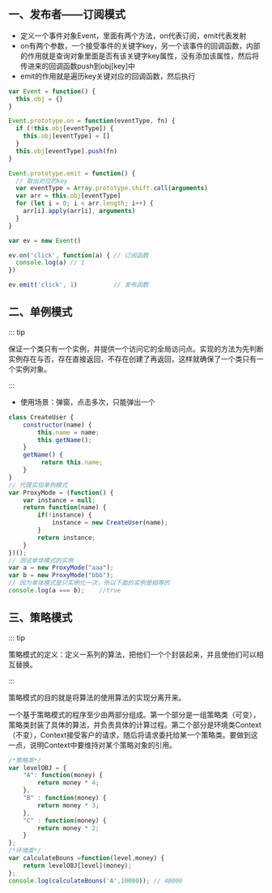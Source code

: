 ## 一、发布者——订阅模式

- 定义一个事件对象Event，里面有两个方法，on代表订阅，emit代表发射
- on有两个参数，一个接受事件的关键字key，另一个该事件的回调函数，内部的作用就是查询对象里面是否有该关键字key属性，没有添加该属性，然后将传进来的回调函数push到obj[key]中
- emit的作用就是遍历key关键对应的回调函数，然后执行

```js
var Event = function() {
  this.obj = {}
}

Event.prototype.on = function(eventType, fn) {
  if (!this.obj[eventType]) {
    this.obj[eventType] = []
  }
  this.obj[eventType].push(fn)
}

Event.prototype.emit = function() {
  // 取出对应的key
  var eventType = Array.prototype.shift.call(arguments)
  var arr = this.obj[eventType]
  for (let i = 0; i < arr.length; i++) {
    arr[i].apply(arr[i], arguments)
  }
}

var ev = new Event()

ev.on('click', function(a) { // 订阅函数
  console.log(a) // 1
})

ev.emit('click', 1)          // 发布函数
```

## 二、单例模式

::: tip

保证一个类只有一个实例，并提供一个访问它的全局访问点。实现的方法为先判断实例存在与否，存在直接返回，不存在创建了再返回，这样就确保了一个类只有一个实例对象。

:::

- 使用场景：弹窗，点击多次，只能弹出一个

```js
class CreateUser {
    constructor(name) {
        this.name = name;
        this.getName();
    }
    getName() {
         return this.name;
    }
}
// 代理实现单例模式
var ProxyMode = (function() {
    var instance = null;
    return function(name) {
        if(!instance) {
            instance = new CreateUser(name);
        }
        return instance;
    }
})();
// 测试单体模式的实例
var a = new ProxyMode("aaa");
var b = new ProxyMode("bbb");
// 因为单体模式是只实例化一次，所以下面的实例是相等的
console.log(a === b);    //true
```

## 三、策略模式

::: tip

策略模式的定义：定义一系列的算法，把他们一个个封装起来，并且使他们可以相互替换。

:::



策略模式的目的就是将算法的使用算法的实现分离开来。



一个基于策略模式的程序至少由两部分组成。第一个部分是一组策略类（可变），策略类封装了具体的算法，并负责具体的计算过程。第二个部分是环境类Context（不变），Context接受客户的请求，随后将请求委托给某一个策略类。要做到这一点，说明Context中要维持对某个策略对象的引用。


```js
/*策略类*/
var levelOBJ = {
    "A": function(money) {
        return money * 4;
    },
    "B" : function(money) {
        return money * 3;
    },
    "C" : function(money) {
        return money * 2;
    } 
};
/*环境类*/
var calculateBouns =function(level,money) {
    return levelOBJ[level](money);
};
console.log(calculateBouns('A',10000)); // 40000
```

